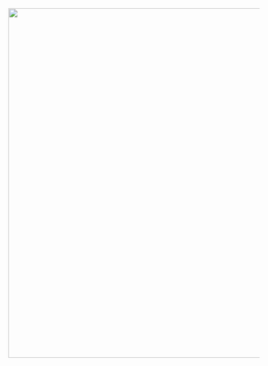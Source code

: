 
<img src="https://github.com/CowFlu87/RecipeBook/blob/main/Appetizers/TidyTuesday/Week_202112/steam_2103.png" width="700">
